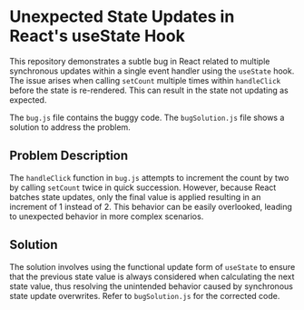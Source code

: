 # Unexpected State Updates in React's useState Hook

This repository demonstrates a subtle bug in React related to multiple synchronous updates within a single event handler using the `useState` hook.  The issue arises when calling `setCount` multiple times within `handleClick` before the state is re-rendered.  This can result in the state not updating as expected.

The `bug.js` file contains the buggy code. The `bugSolution.js` file shows a solution to address the problem.

## Problem Description

The `handleClick` function in `bug.js` attempts to increment the count by two by calling `setCount` twice in quick succession. However, because React batches state updates, only the final value is applied resulting in an increment of 1 instead of 2. This behavior can be easily overlooked, leading to unexpected behavior in more complex scenarios.

## Solution

The solution involves using the functional update form of `useState` to ensure that the previous state value is always considered when calculating the next state value, thus resolving the unintended behavior caused by synchronous state update overwrites. Refer to `bugSolution.js` for the corrected code.